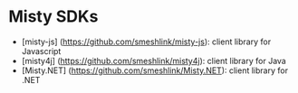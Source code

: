 Misty SDKs
=========

* [misty-js] (https://github.com/smeshlink/misty-js): client library for Javascript
* [misty4j] (https://github.com/smeshlink/misty4j): client library for Java
* [Misty.NET] (https://github.com/smeshlink/Misty.NET): client library for .NET
